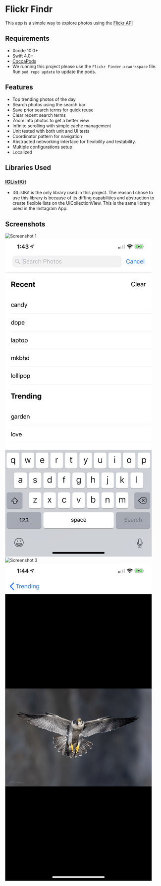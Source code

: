 #  Flickr Findr

This app is a simple way to explore photos using the [Flickr API](https://www.flickr.com/services/api/)

## Requirements

- Xcode 10.0+
- Swift 4.0+
- [CocoaPods](https://cocoapods.org/)
- We running this project please use the `Flickr Finder.xcworkspace` file. Run `pod repo update` to update the pods. 

## Features

- Top trending photos of the day
- Search photos using the search bar
- Save prior search terms for quick reuse
- Clear recent search terms
- Zoom into photos to get a better view
- Infinite scrolling with simple cache management
- Unit tested with both unit and UI tests
- Coordinator pattern for navigation
- Abstracted networking interface for flexibility and testability.
- Multiple configurations setup
- Localized

## Libraries Used
### [IGListKit](https://github.com/Instagram/IGListKit)
- IGListKit is the only library used in this project. The reason I chose to use this library is because of its diffing capabilities and abstraction to create flexible lists on the UICollectionView. This is the same library used in the Instagram App.

## Screenshots

![Screenshot 1](https://github.com/antonioallen/flickr-findr-ios/blob/master/Screenshots/IMG_1850.PNG)
![Screenshot 2](https://github.com/antonioallen/flickr-findr-ios/blob/master/Screenshots/IMG_1851.PNG)
![Screenshot 3](https://github.com/antonioallen/flickr-findr-ios/blob/master/Screenshots/IMG_1852.PNG)
![Screenshot 4](https://github.com/antonioallen/flickr-findr-ios/blob/master/Screenshots/IMG_1853.PNG)
